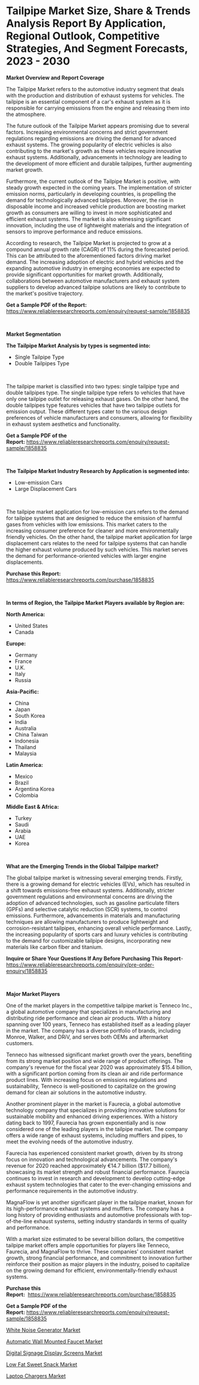 <p><h1>Tailpipe Market Size, Share & Trends Analysis Report By Application, Regional Outlook, Competitive Strategies, And Segment Forecasts, 2023 - 2030</h1></p><p><strong>Market Overview and Report Coverage</strong></p>
<p><p>The Tailpipe Market refers to the automotive industry segment that deals with the production and distribution of exhaust systems for vehicles. The tailpipe is an essential component of a car's exhaust system as it is responsible for carrying emissions from the engine and releasing them into the atmosphere. </p><p>The future outlook of the Tailpipe Market appears promising due to several factors. Increasing environmental concerns and strict government regulations regarding emissions are driving the demand for advanced exhaust systems. The growing popularity of electric vehicles is also contributing to the market's growth as these vehicles require innovative exhaust systems. Additionally, advancements in technology are leading to the development of more efficient and durable tailpipes, further augmenting market growth.</p><p>Furthermore, the current outlook of the Tailpipe Market is positive, with steady growth expected in the coming years. The implementation of stricter emission norms, particularly in developing countries, is propelling the demand for technologically advanced tailpipes. Moreover, the rise in disposable income and increased vehicle production are boosting market growth as consumers are willing to invest in more sophisticated and efficient exhaust systems. The market is also witnessing significant innovation, including the use of lightweight materials and the integration of sensors to improve performance and reduce emissions.</p><p>According to research, the Tailpipe Market is projected to grow at a compound annual growth rate (CAGR) of 11% during the forecasted period. This can be attributed to the aforementioned factors driving market demand. The increasing adoption of electric and hybrid vehicles and the expanding automotive industry in emerging economies are expected to provide significant opportunities for market growth. Additionally, collaborations between automotive manufacturers and exhaust system suppliers to develop advanced tailpipe solutions are likely to contribute to the market's positive trajectory.</p></p>
<p><strong>Get a Sample PDF of the Report:</strong> <a href="https://www.reliableresearchreports.com/enquiry/request-sample/1858835">https://www.reliableresearchreports.com/enquiry/request-sample/1858835</a></p>
<p>&nbsp;</p>
<p><strong>Market Segmentation</strong></p>
<p><strong>The Tailpipe Market Analysis by types is segmented into:</strong></p>
<p><ul><li>Single Tailpipe Type</li><li>Double Tailpipes Type</li></ul></p>
<p>&nbsp;</p>
<p><p>The tailpipe market is classified into two types: single tailpipe type and double tailpipes type. The single tailpipe type refers to vehicles that have only one tailpipe outlet for releasing exhaust gases. On the other hand, the double tailpipes type features vehicles that have two tailpipe outlets for emission output. These different types cater to the various design preferences of vehicle manufacturers and consumers, allowing for flexibility in exhaust system aesthetics and functionality.</p></p>
<p><strong>Get a Sample PDF of the Report:</strong>&nbsp;<a href="https://www.reliableresearchreports.com/enquiry/request-sample/1858835">https://www.reliableresearchreports.com/enquiry/request-sample/1858835</a></p>
<p>&nbsp;</p>
<p><strong>The Tailpipe Market Industry Research by Application is segmented into:</strong></p>
<p><ul><li>Low-emission Cars</li><li>Large Displacement Cars</li></ul></p>
<p>&nbsp;</p>
<p><p>The tailpipe market application for low-emission cars refers to the demand for tailpipe systems that are designed to reduce the emission of harmful gases from vehicles with low emissions. This market caters to the increasing consumer preference for cleaner and more environmentally friendly vehicles. On the other hand, the tailpipe market application for large displacement cars relates to the need for tailpipe systems that can handle the higher exhaust volume produced by such vehicles. This market serves the demand for performance-oriented vehicles with larger engine displacements.</p></p>
<p><strong>Purchase this Report:</strong>&nbsp; <a href="https://www.reliableresearchreports.com/purchase/1858835">https://www.reliableresearchreports.com/purchase/1858835</a></p>
<p>&nbsp;</p>
<p><strong>In terms of Region, the Tailpipe Market Players available by Region are:</strong></p>
<p>
    <p> <strong> North America: </strong>
        <ul>
            <li>United States</li>
            <li>Canada</li>
        </ul>
        </p> 
    <p> <strong> Europe: </strong>
        <ul>
            <li>Germany</li>
            <li>France</li>
            <li>U.K.</li>
            <li>Italy</li>
            <li>Russia</li>
        </ul>
        </p> 
    <p> <strong> Asia-Pacific: </strong>
        <ul>
            <li>China</li>
            <li>Japan</li>
            <li>South Korea</li>
            <li>India</li>
            <li>Australia</li>
            <li>China Taiwan</li>
            <li>Indonesia</li>
            <li>Thailand</li>
            <li>Malaysia</li>
        </ul>
        </p> 
    <p> <strong> Latin America: </strong>
        <ul>
            <li>Mexico</li>
            <li>Brazil</li>
            <li>Argentina Korea</li>
            <li>Colombia</li>
        </ul>
        </p> 
    <p> <strong> Middle East & Africa: </strong>
        <ul>
            <li>Turkey</li>
            <li>Saudi</li>
            <li>Arabia</li>
            <li>UAE</li>
            <li>Korea</li>
        </ul>
    </p>
    </p>
<p>&nbsp;</p>
<p><strong>What are the Emerging Trends in the Global Tailpipe market?</strong></p>
<p><p>The global tailpipe market is witnessing several emerging trends. Firstly, there is a growing demand for electric vehicles (EVs), which has resulted in a shift towards emissions-free exhaust systems. Additionally, stricter government regulations and environmental concerns are driving the adoption of advanced technologies, such as gasoline particulate filters (GPFs) and selective catalytic reduction (SCR) systems, to control emissions. Furthermore, advancements in materials and manufacturing techniques are allowing manufacturers to produce lightweight and corrosion-resistant tailpipes, enhancing overall vehicle performance. Lastly, the increasing popularity of sports cars and luxury vehicles is contributing to the demand for customizable tailpipe designs, incorporating new materials like carbon fiber and titanium.</p></p>
<p><strong>Inquire or Share Your Questions If Any Before Purchasing This Report</strong>- <a href="https://www.reliableresearchreports.com/enquiry/pre-order-enquiry/1858835">https://www.reliableresearchreports.com/enquiry/pre-order-enquiry/1858835</a></p>
<p>&nbsp;</p>
<p><strong>Major Market Players</strong></p>
<p><p>One of the market players in the competitive tailpipe market is Tenneco Inc., a global automotive company that specializes in manufacturing and distributing ride performance and clean air products. With a history spanning over 100 years, Tenneco has established itself as a leading player in the market. The company has a diverse portfolio of brands, including Monroe, Walker, and DRiV, and serves both OEMs and aftermarket customers. </p><p>Tenneco has witnessed significant market growth over the years, benefiting from its strong market position and wide range of product offerings. The company's revenue for the fiscal year 2020 was approximately $15.4 billion, with a significant portion coming from its clean air and ride performance product lines. With increasing focus on emissions regulations and sustainability, Tenneco is well-positioned to capitalize on the growing demand for clean air solutions in the automotive industry.</p><p>Another prominent player in the market is Faurecia, a global automotive technology company that specializes in providing innovative solutions for sustainable mobility and enhanced driving experiences. With a history dating back to 1997, Faurecia has grown exponentially and is now considered one of the leading players in the tailpipe market. The company offers a wide range of exhaust systems, including mufflers and pipes, to meet the evolving needs of the automotive industry.</p><p>Faurecia has experienced consistent market growth, driven by its strong focus on innovation and technological advancements. The company's revenue for 2020 reached approximately €14.7 billion ($17.7 billion), showcasing its market strength and robust financial performance. Faurecia continues to invest in research and development to develop cutting-edge exhaust system technologies that cater to the ever-changing emissions and performance requirements in the automotive industry.</p><p>MagnaFlow is yet another significant player in the tailpipe market, known for its high-performance exhaust systems and mufflers. The company has a long history of providing enthusiasts and automotive professionals with top-of-the-line exhaust systems, setting industry standards in terms of quality and performance.</p><p>With a market size estimated to be several billion dollars, the competitive tailpipe market offers ample opportunities for players like Tenneco, Faurecia, and MagnaFlow to thrive. These companies' consistent market growth, strong financial performance, and commitment to innovation further reinforce their position as major players in the industry, poised to capitalize on the growing demand for efficient, environmentally-friendly exhaust systems.</p></p>
<p><strong>Purchase this Report:</strong>&nbsp;&nbsp;<a href="https://www.reliableresearchreports.com/purchase/1858835">https://www.reliableresearchreports.com/purchase/1858835</a></p>
<p></p>
<p><strong>Get a Sample PDF of the Report:</strong>&nbsp;<a href="https://www.reliableresearchreports.com/enquiry/request-sample/1858835">https://www.reliableresearchreports.com/enquiry/request-sample/1858835</a></p>
<p><p><a href="https://medium.com/@twilabailey2000/white-noise-generator-market-outlook-industry-overview-and-forecast-2023-to-2030-76d31ba629b6">White Noise Generator Market</a></p><p><a href="https://medium.com/@tyreldooley/automatic-wall-mounted-faucet-market-size-cagr-trends-2024-2030-4b8d06d29a87">Automatic Wall Mounted Faucet Market</a></p><p><a href="https://medium.com/@rosaleekoss/digital-signage-display-screens-market-comprehensive-assessment-by-type-application-and-a4b5f478eee0">Digital Signage Display Screens Market</a></p><p><a href="https://medium.com/@chazmonahan2023/low-fat-sweet-snack-market-the-key-to-successful-business-strategy-forecast-till-2030-ec9a2f000fd1">Low Fat Sweet Snack Market</a></p><p><a href="https://medium.com/@orphabrakus2023/laptop-chargers-market-comprehensive-assessment-by-type-application-and-geography-aa221abfcfaa">Laptop Chargers Market</a></p></p>